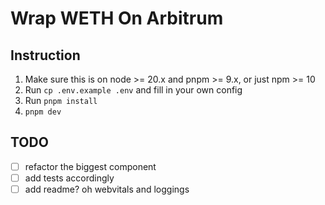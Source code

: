 # Wrap WETH On Arbitrum

## Instruction
1. Make sure this is on node >= 20.x and pnpm >= 9.x, or just npm >= 10
1. Run `cp .env.example .env` and fill in your own config
1. Run `pnpm install`
1. `pnpm dev`

## TODO
- [ ] refactor the biggest component
- [ ] add tests accordingly
- [ ] add readme? oh webvitals and loggings